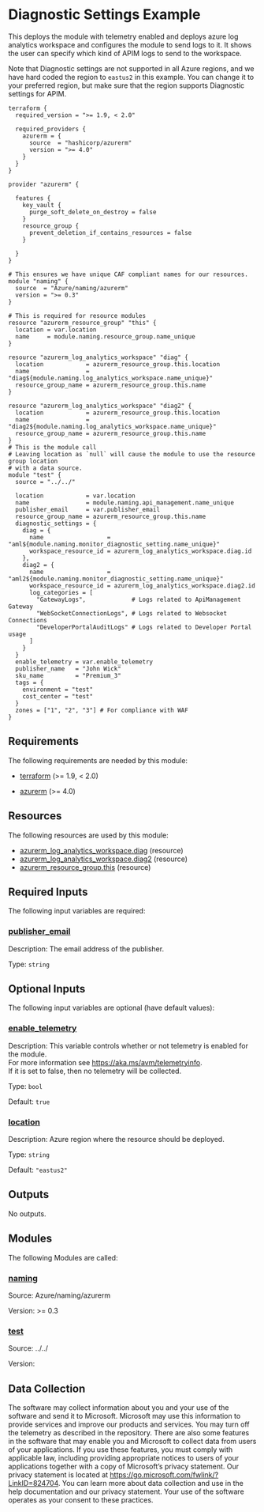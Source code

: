<!-- BEGIN_TF_DOCS -->
# Diagnostic Settings Example

This deploys the module with telemetry enabled and deploys azure log analytics workspace and configures the module to send logs to it.
It shows the user can specify which kind of APIM logs to send to the workspace.

Note that Diagnostic settings are not supported in all Azure regions, and we have hard coded the region to `eastus2` in this example. You can change it to your preferred region, but make sure that the region supports Diagnostic settings for APIM.

```hcl
terraform {
  required_version = ">= 1.9, < 2.0"

  required_providers {
    azurerm = {
      source  = "hashicorp/azurerm"
      version = ">= 4.0"
    }
  }
}

provider "azurerm" {

  features {
    key_vault {
      purge_soft_delete_on_destroy = false
    }
    resource_group {
      prevent_deletion_if_contains_resources = false
    }

  }
}

# This ensures we have unique CAF compliant names for our resources.
module "naming" {
  source  = "Azure/naming/azurerm"
  version = ">= 0.3"
}

# This is required for resource modules
resource "azurerm_resource_group" "this" {
  location = var.location
  name     = module.naming.resource_group.name_unique
}

resource "azurerm_log_analytics_workspace" "diag" {
  location            = azurerm_resource_group.this.location
  name                = "diag${module.naming.log_analytics_workspace.name_unique}"
  resource_group_name = azurerm_resource_group.this.name
}

resource "azurerm_log_analytics_workspace" "diag2" {
  location            = azurerm_resource_group.this.location
  name                = "diag2${module.naming.log_analytics_workspace.name_unique}"
  resource_group_name = azurerm_resource_group.this.name
}
# This is the module call
# Leaving location as `null` will cause the module to use the resource group location
# with a data source.
module "test" {
  source = "../../"

  location            = var.location
  name                = module.naming.api_management.name_unique
  publisher_email     = var.publisher_email
  resource_group_name = azurerm_resource_group.this.name
  diagnostic_settings = {
    diag = {
      name                  = "aml${module.naming.monitor_diagnostic_setting.name_unique}"
      workspace_resource_id = azurerm_log_analytics_workspace.diag.id
    },
    diag2 = {
      name                  = "aml2${module.naming.monitor_diagnostic_setting.name_unique}"
      workspace_resource_id = azurerm_log_analytics_workspace.diag2.id
      log_categories = [
        "GatewayLogs",             # Logs related to ApiManagement Gateway
        "WebSocketConnectionLogs", # Logs related to Websocket Connections
        "DeveloperPortalAuditLogs" # Logs related to Developer Portal usage
      ]
    }
  }
  enable_telemetry = var.enable_telemetry
  publisher_name   = "John Wick"
  sku_name         = "Premium_3"
  tags = {
    environment = "test"
    cost_center = "test"
  }
  zones = ["1", "2", "3"] # For compliance with WAF
}

```

<!-- markdownlint-disable MD033 -->
## Requirements

The following requirements are needed by this module:

- <a name="requirement_terraform"></a> [terraform](#requirement\_terraform) (>= 1.9, < 2.0)

- <a name="requirement_azurerm"></a> [azurerm](#requirement\_azurerm) (>= 4.0)

## Resources

The following resources are used by this module:

- [azurerm_log_analytics_workspace.diag](https://registry.terraform.io/providers/hashicorp/azurerm/latest/docs/resources/log_analytics_workspace) (resource)
- [azurerm_log_analytics_workspace.diag2](https://registry.terraform.io/providers/hashicorp/azurerm/latest/docs/resources/log_analytics_workspace) (resource)
- [azurerm_resource_group.this](https://registry.terraform.io/providers/hashicorp/azurerm/latest/docs/resources/resource_group) (resource)

<!-- markdownlint-disable MD013 -->
## Required Inputs

The following input variables are required:

### <a name="input_publisher_email"></a> [publisher\_email](#input\_publisher\_email)

Description: The email address of the publisher.

Type: `string`

## Optional Inputs

The following input variables are optional (have default values):

### <a name="input_enable_telemetry"></a> [enable\_telemetry](#input\_enable\_telemetry)

Description: This variable controls whether or not telemetry is enabled for the module.  
For more information see <https://aka.ms/avm/telemetryinfo>.  
If it is set to false, then no telemetry will be collected.

Type: `bool`

Default: `true`

### <a name="input_location"></a> [location](#input\_location)

Description: Azure region where the resource should be deployed.

Type: `string`

Default: `"eastus2"`

## Outputs

No outputs.

## Modules

The following Modules are called:

### <a name="module_naming"></a> [naming](#module\_naming)

Source: Azure/naming/azurerm

Version: >= 0.3

### <a name="module_test"></a> [test](#module\_test)

Source: ../../

Version:

<!-- markdownlint-disable-next-line MD041 -->
## Data Collection

The software may collect information about you and your use of the software and send it to Microsoft. Microsoft may use this information to provide services and improve our products and services. You may turn off the telemetry as described in the repository. There are also some features in the software that may enable you and Microsoft to collect data from users of your applications. If you use these features, you must comply with applicable law, including providing appropriate notices to users of your applications together with a copy of Microsoft’s privacy statement. Our privacy statement is located at <https://go.microsoft.com/fwlink/?LinkID=824704>. You can learn more about data collection and use in the help documentation and our privacy statement. Your use of the software operates as your consent to these practices.
<!-- END_TF_DOCS -->